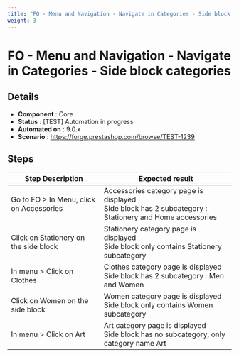 ```yaml
---
title: "FO - Menu and Navigation - Navigate in Categories - Side block categories"
weight: 3
---
```


# FO - Menu and Navigation - Navigate in Categories - Side block categories
## Details
* **Component** : Core
* **Status** : [TEST] Automation in progress
* **Automated on** : 9.0.x
* **Scenario** : https://forge.prestashop.com/browse/TEST-1239

## Steps
| Step Description | Expected result |
| ----- | ----- |
| Go to FO > In Menu, click on Accessories | Accessories category page is displayed<br>Side block has 2 subcategory : Stationery and Home accessories |
| Click on Stationery on the side block | Stationery category page is displayed<br>Side block only contains Stationery subcategory |
| In menu > Click on Clothes | Clothes category page is displayed<br>Side block has 2 subcategory : Men and Women |
| Click on Women on the side block | Women category page is displayed<br>Side block only contains Women subcategory |
| In menu > Click on Art | Art category page is displayed<br>Side block has no subcategory, only category name Art |
